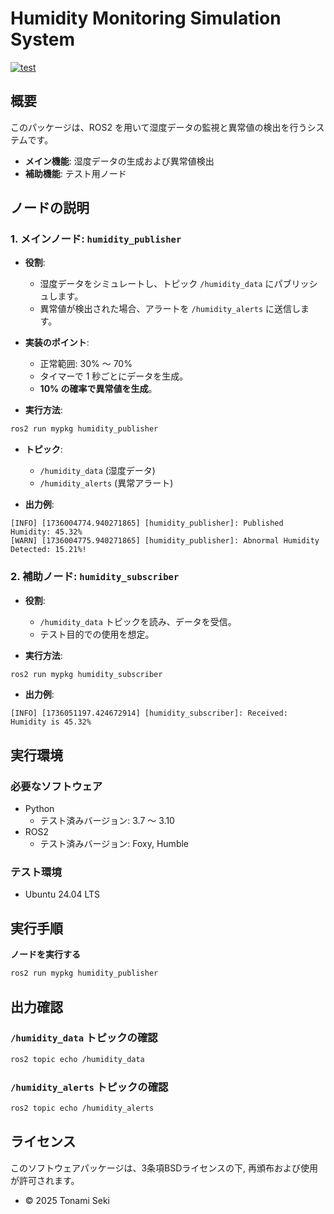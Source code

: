 # Humidity Monitoring Simulation System

[![test](https://github.com/STonami/mypkg/actions/workflows/test.yml/badge.svg)](https://github.com/STonami/mypkg/actions/workflows/test.yml)

## 概要
このパッケージは、ROS2 を用いて湿度データの監視と異常値の検出を行うシステムです。

- **メイン機能**: 湿度データの生成および異常値検出
- **補助機能**: テスト用ノード

## ノードの説明

### 1. **メインノード: `humidity_publisher`**

- **役割**:
  - 湿度データをシミュレートし、トピック `/humidity_data` にパブリッシュします。
  - 異常値が検出された場合、アラートを `/humidity_alerts` に送信します。

- **実装のポイント**:
  - 正常範囲: 30% ～ 70%
  - タイマーで 1 秒ごとにデータを生成。
  - **10% の確率で異常値を生成**。

- **実行方法**:
```bash
ros2 run mypkg humidity_publisher
```

- **トピック**:
  - `/humidity_data` (湿度データ)
  - `/humidity_alerts` (異常アラート)

- **出力例**:
```
[INFO] [1736004774.940271865] [humidity_publisher]: Published Humidity: 45.32%
[WARN] [1736004775.940271865] [humidity_publisher]: Abnormal Humidity Detected: 15.21%!
```

### 2. **補助ノード: `humidity_subscriber`**

- **役割**: 
  - `/humidity_data` トピックを読み、データを受信。
  - テスト目的での使用を想定。

- **実行方法**:
```bash
ros2 run mypkg humidity_subscriber
```

- **出力例**:
```
[INFO] [1736051197.424672914] [humidity_subscriber]: Received: Humidity is 45.32%
```

## 実行環境

### 必要なソフトウェア
- Python
  - テスト済みバージョン: 3.7 ～ 3.10
- ROS2
  - テスト済みバージョン: Foxy, Humble

### テスト環境
- Ubuntu 24.04 LTS

## 実行手順

**ノードを実行する**
```bash
ros2 run mypkg humidity_publisher
```

## 出力確認

### `/humidity_data` トピックの確認
```bash
ros2 topic echo /humidity_data
```

### `/humidity_alerts` トピックの確認
```bash
ros2 topic echo /humidity_alerts
```

## ライセンス
このソフトウェアパッケージは、3条項BSDライセンスの下, 再頒布および使用が許可されます。

- © 2025 Tonami Seki

